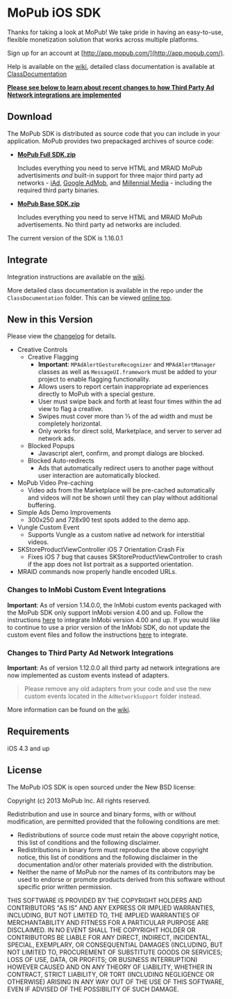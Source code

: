 # MoPub iOS SDK

Thanks for taking a look at MoPub! We take pride in having an easy-to-use, flexible monetization solution that works across multiple platforms.

Sign up for an account at [http://app.mopub.com/](http://app.mopub.com/).

Help is available on the [wiki](https://github.com/mopub/mopub-ios-sdk/wiki/Getting-Started), detailed class documentation is available at [ClassDocumentation](http://htmlpreview.github.com/?https://github.com/mopub/mopub-ios-sdk/blob/master/ClassDocumentation/index.html)

[**Please see below to learn about recent changes to how Third Party Ad Network integrations are implemented**](#changes-to-third-party-ad-network-integrations)

## Download

The MoPub SDK is distributed as source code that you can include in your application.  MoPub provides two prepackaged archives of source code:

- **[MoPub Full SDK.zip](http://bit.ly/180lUGi)**

  Includes everything you need to serve HTML and MRAID MoPub advertisiments *and* built-in support for three major third party ad networks - [iAd](http://advertising.apple.com/), [Google AdMob](http://www.google.com/ads/admob/), and [Millennial Media](http://www.millennialmedia.com/) - including the required third party binaries.

- **[MoPub Base SDK.zip](http://bit.ly/19pPR1r)**

  Includes everything you need to serve HTML and MRAID MoPub advertisements.  No third party ad networks are included.

The current version of the SDK is 1.16.0.1

## Integrate

Integration instructions are available on the [wiki](https://github.com/mopub/mopub-ios-sdk/wiki/Getting-Started).

More detailed class documentation is available in the repo under the `ClassDocumentation` folder.  This can be viewed [online too](http://htmlpreview.github.com/?https://github.com/mopub/mopub-ios-sdk/blob/master/ClassDocumentation/index.html).


## New in this Version

Please view the [changelog](https://github.com/mopub/mopub-ios-sdk/blob/master/CHANGELOG.md) for details.

- Creative Controls
	- Creative Flagging
		- **Important**: ```MPAdAlertGestureRecognizer``` and ```MPAdAlertManager``` classes as well as ```MessageUI.framework``` must be added to your project to enable flagging functionality.
		- Allows users to report certain inappropriate ad experiences directly to MoPub with a special gesture.
		- User must swipe back and forth at least four times within the ad view to flag a creative.
		- Swipes must cover more than ⅓ of the ad width and must be completely horizontal.
		- Only works for direct sold, Marketplace, and server to server ad network ads.
	- Blocked Popups
		- Javascript alert, confirm, and prompt dialogs are blocked.
	- Blocked Auto-redirects
		- Ads that automatically redirect users to another page without user interaction are automatically blocked.
- MoPub Video Pre-caching
	- Video ads from the Marketplace will be pre-cached automatically and videos will not be shown until they can play without additional buffering.
- Simple Ads Demo Improvements
	- 300x250 and 728x90 test spots added to the demo app.
- Vungle Custom Event
	- Supports Vungle as a custom native ad network for interstitial videos.
- SKStoreProductViewController iOS 7 Orientation Crash Fix
	- Fixes iOS 7 bug that causes SKStoreProductViewController to crash if the app does not list portrait as a supported orientation.
- MRAID commands now properly handle encoded URLs.

### Changes to InMobi Custom Event Integrations
**Important**: As of version 1.14.0.0, the InMobi custom events packaged with the MoPub SDK only support InMobi version 4.00 and up. Follow the instructions [here](http://www.inmobi.com/support/art/25856216/22465648/integrating-mopub-with-inmobi-ios-sdk-4-0/) to integrate InMobi version 4.00 and up. If you would like to continue to use a prior version of the InMobi SDK, do not update the custom event files and follow the instructions [here](http://developer.inmobi.com/wiki/index.php?title=MoPub_InMobi_iOS) to integrate.   

### Changes to Third Party Ad Network Integrations
**Important**: As of version 1.12.0.0 all third party ad network integrations are now implemented as custom events instead of adapters.

>  Please remove any old adapters from your code and use the new custom events located in the `AdNetworkSupport` folder instead.

More information can be found on the [wiki](https://github.com/mopub/mopub-ios-sdk/wiki/Getting-Started#adding-third-party-ad-networks).


## Requirements

iOS 4.3 and up

## License

The MoPub iOS SDK is open sourced under the New BSD license:

Copyright (c) 2013 MoPub Inc.
All rights reserved.

Redistribution and use in source and binary forms, with or without modification, are permitted provided that the following conditions are met:

* Redistributions of source code must retain the above copyright notice, this list of conditions and the following disclaimer.
* Redistributions in binary form must reproduce the above copyright notice, this list of conditions and the following disclaimer in the documentation and/or other materials provided with the distribution.
* Neither the name of MoPub nor the names of its contributors may be used to endorse or promote products derived from this software without specific prior written permission.

THIS SOFTWARE IS PROVIDED BY THE COPYRIGHT HOLDERS AND CONTRIBUTORS "AS IS" AND ANY EXPRESS OR IMPLIED WARRANTIES, INCLUDING, BUT NOT LIMITED TO, THE IMPLIED WARRANTIES OF MERCHANTABILITY AND FITNESS FOR A PARTICULAR PURPOSE ARE DISCLAIMED. IN NO EVENT SHALL THE COPYRIGHT HOLDER OR CONTRIBUTORS BE LIABLE FOR ANY DIRECT, INDIRECT, INCIDENTAL, SPECIAL, EXEMPLARY, OR CONSEQUENTIAL DAMAGES (INCLUDING, BUT NOT LIMITED TO, PROCUREMENT OF SUBSTITUTE GOODS OR SERVICES; LOSS OF USE, DATA, OR PROFITS; OR BUSINESS INTERRUPTION) HOWEVER CAUSED AND ON ANY THEORY OF LIABILITY, WHETHER IN CONTRACT, STRICT LIABILITY, OR TORT (INCLUDING NEGLIGENCE OR OTHERWISE) ARISING IN ANY WAY OUT OF THE USE OF THIS SOFTWARE, EVEN IF ADVISED OF THE POSSIBILITY OF SUCH DAMAGE.